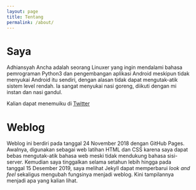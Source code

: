 ```yaml
---
layout: page
title: Tentang
permalink: /about/
---
```


# Saya
Adhiansyah Ancha adalah seorang Linuxer yang ingin mendalami bahasa pemrograman Python3 dan pengembangan aplikasi Android meskipun tidak menyukai Android itu sendiri, dengan alasan tidak dapat mengutak-atik sistem level rendah. Ia sangat menyukai nasi goreng, diikuti dengan mi instan dan nasi gandul.

Kalian dapat menemuiku di [Twitter](https://twitter.com/adhiansyahancha)

# Weblog
Weblog ini berdiri pada tanggal 24 November 2018 dengan GitHub Pages. Awalnya, digunakan sebagai web latihan HTML dan CSS karena saya dapat bebas mengutak-atik bahasa web meski tidak mendukung bahasa sisi-server. Kemudian saya tinggalkan selama setahun lebih hingga pada tanggal 15 Desember 2019, saya melihat Jekyll dapat memperbarui _look and feel_ sekaligus mengubah fungsinya menjadi weblog. Kini tampilannya menjadi apa yang kalian lihat.
